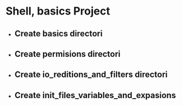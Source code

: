 # Shell, basics Project
 - ##  Create basics directori
 - ##  Create permisions directori
 - ##  Create io_reditions_and_filters directori
 - ##  Create init_files_variables_and_expasions
